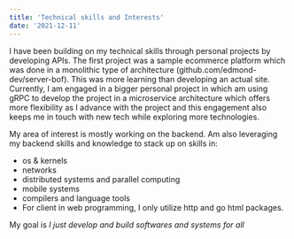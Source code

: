 ```yaml
---
title: 'Technical skills and Interests'
date: '2021-12-11'
---
```


I have been building on my technical skills through personal projects by developing APIs. The first project was a sample ecommerce platform which was done in a monolithic type of architecture (github.com/edmond-dev/server-bof). This was more learning than developing an actual site. Currently, I am engaged in a bigger personal project in which am using gRPC to develop the project in a microservice architecture which offers more flexibility as I advance with the project and this engagement also keeps me in touch with new tech while exploring more technologies.

 My area of interest is mostly working on the backend. Am also leveraging my backend skills and knowledge to stack up on skills in:

 - os & kernels
 - networks
 - distributed systems and parallel computing
 - mobile systems
 - compilers and language tools
 - For client in web programming, I only utilize http and go html packages.

 My goal is *I just develop and build softwares and systems for all*


